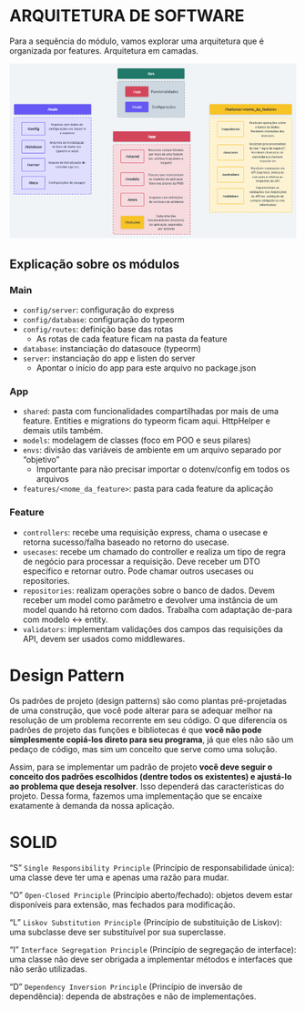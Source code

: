 # ARQUITETURA DE SOFTWARE

Para a sequência do módulo, vamos explorar uma arquitetura que é organizada por features.
Arquitetura em camadas.

![Arquitetura de Software](./public/arquitetura.png)

## Explicação sobre os módulos

### Main

* ```config/server```: configuração do express
* ```config/database```: configuração do typeorm
* ```config/routes```: definição base das rotas
  * As rotas de cada feature ficam na pasta da feature
* ```database```: instanciação do datasouce (typeorm)
* ```server```: instanciação do app e listen do server
  * Apontar o início do app para este arquivo no package.json

### App

* ```shared```: pasta com funcionalidades compartilhadas por mais de uma feature. Entities e migrations do typeorm ficam aqui. HttpHelper e demais utils também.
* ```models```: modelagem de classes (foco em POO e seus pilares)
* ```envs```: divisão das variáveis de ambiente em um arquivo separado por “objetivo”
  * Importante para não precisar importar o dotenv/config em todos os arquivos
* ```features/<nome_da_feature>```: pasta para cada feature da aplicação

### Feature

* ```controllers```: recebe uma requisição express, chama o usecase e retorna sucesso/falha baseado no retorno do usecase.
* ```usecases```: recebe um chamado do controller e realiza um tipo de regra de negócio para processar a requisição. Deve receber um DTO específico e retornar outro. Pode chamar outros usecases ou repositories.
* ```repositories```: realizam operações sobre o banco de dados. Devem receber um model como parâmetro e devolver uma instância de um model quando há retorno com dados. Trabalha com adaptação de-para com modelo <-> entity.
* ```validators```: implementam validações dos campos das requisições da API, devem ser usados como middlewares.

##

# Design Pattern

Os padrões de projeto (design patterns) são como plantas pré-projetadas de uma construção, que você pode alterar para se adequar melhor na resolução de um problema recorrente em seu código. O que diferencia os padrões de projeto das funções e bibliotecas é que **você não pode simplesmente copiá-los direto para seu programa**, já que eles não são um pedaço de código, mas sim um conceito que serve como uma solução.

Assim, para se implementar um padrão de projeto **você deve seguir o conceito dos padrões escolhidos (dentre todos os existentes) e ajustá-lo ao problema que deseja resolver**. Isso dependerá das características do projeto. Dessa forma, fazemos uma implementação que se encaixe exatamente à demanda da nossa aplicação.

# SOLID

“S” ``Single Responsibility Principle`` (Princípio de responsabilidade única): uma classe deve ter uma e apenas uma razão para mudar.

“O” ``Open-Closed Principle`` (Princípio aberto/fechado): objetos devem estar disponíveis para extensão, mas fechados para modificação.

“L” ``Liskov Substitution Principle`` (Princípio de substituição de Liskov): uma subclasse deve ser substituível por sua superclasse.

“I” ``Interface Segregation Principle`` (Princípio de segregação de interface): uma classe não deve ser obrigada a implementar métodos e interfaces que não serão utilizadas.

“D” ``Dependency Inversion Principle`` (Princípio de inversão de dependência): dependa de abstrações e não de implementações.
